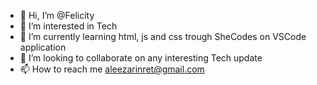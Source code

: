 - 👋 Hi, I’m @Felicity
- 👀 I’m interested in Tech
- 🌱 I’m currently learning html, js and css trough SheCodes on VSCode application
- 💞️ I’m looking to collaborate on any interesting Tech update
- 📫 How to reach me aleezarinret@gmail.com

<!---
Felicitysafe/Felicitysafe is a ✨ special ✨ repository because its `README.md` (this file) appears on your GitHub profile.
You can click the Preview link to take a look at your changes.
--->
